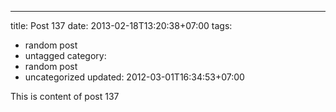 ---
title: Post 137
date: 2013-02-18T13:20:38+07:00
tags:
  - random post
  - untagged
category:
  - random post
  - uncategorized
updated: 2012-03-01T16:34:53+07:00

This is content of post 137
